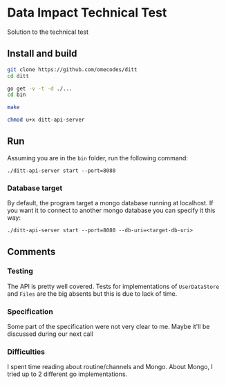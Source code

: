 # Data Impact Technical Test

Solution to the technical test

## Install and build

```bash
git clone https://github.com/omecodes/ditt
cd ditt

go get -v -t -d ./...
cd bin

make

chmod u+x ditt-api-server
```

## Run

Assuming you are in the `bin` folder, run the following command:

```
./ditt-api-server start --port=8080
```

### Database target

By default, the program target a mongo database running at localhost. If you want it to connect to another mongo
database you can specify it this way:

```
./ditt-api-server start --port=8080 --db-uri=<target-db-uri>
```

## Comments

### Testing

The API is pretty well covered. Tests for implementations of `UserDataStore` and `Files` are the big absents but this is
due to lack of time.

### Specification

Some part of the specification were not very clear to me. Maybe it'll be discussed during our next call

### Difficulties

I spent time reading about routine/channels and Mongo. About Mongo, I tried up to 2 different go implementations. 